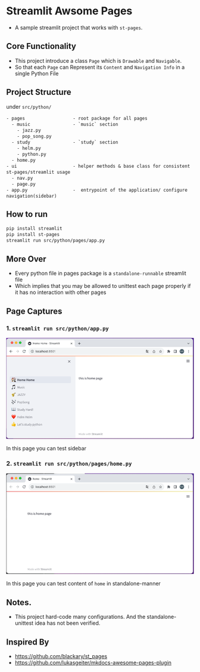 # Streamlit Awsome Pages

- A sample streamlit project that works with `st-pages`.

## Core Functionality

- This project introduce a class `Page` which is `Drawable` and `Navigable`.
- So that each `Page` can Represent its `Content` and `Navigation Info` in a single Python File

## Project Structure
under `src/python/`
```
- pages                  - root package for all pages
  - music                - `music` section 
    - jazz.py
    - pop_song.py
  - study                - `study` section
    - helm.py
    - python.py
  - home.py
- ui                     - helper methods & base class for consistent st-pages/streamlit usage 
  - nav.py
  - page.py              
- app.py                 -  entrypoint of the application/ configure navigation(sidebar)
```

## How to run

```
pip install streamlit
pip install st-pages
streamlit run src/python/pages/app.py
```

## More Over

- Every python file in pages package is a `standalone-runnable` streamlit file
- Which implies that you may be allowed to unittest each page properly if it has no interaction with other pages

## Page Captures

### 1. `streamlit run src/python/app.py`

![run_app](images/run_app.png)

In this page you can test sidebar

### 2. `streamlit run src/python/pages/home.py`

![run_home](images/run_home.png)

In this page you can test content of `home` in standalone-manner

## Notes.

- This project hard-code many configurations. And the standalone-unittest idea has not been verified.

## Inspired By

- https://github.com/blackary/st_pages
- https://github.com/lukasgeiter/mkdocs-awesome-pages-plugin
